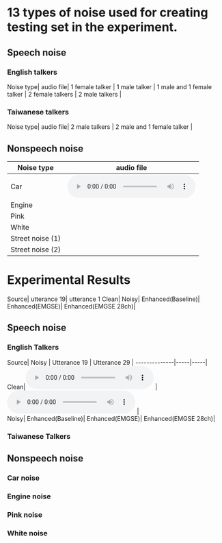 # 13 types of noise used for creating testing set in the experiment.
## Speech noise
### English talkers
Noise type| audio file|
1 female talker |
1 male talker |
1 male and 1 female talker  |
2 female talkers  |
2 male talkers  |
### Taiwanese talkers
Noise type| audio file|
2 male talkers |
2 male and 1 female talker  |
## Nonspeech noise
Noise type| audio file|
--------------|-----| 
Car|<audio src="https://eric-wang135.github.io/EMGSE/wav_files/IEMSE/Chinese_train_271.wav" controls="" preload=""></audio> |  <audio src="https://clalanliu.github.io/MCME_demo/wav_files/IEMSE2/Chinese_train_272.wav" controls="" preload=""></audio> |  
Engine|
Pink|
White|
Street noise (1)|
Street noise (2)|

# Experimental Results 

Source| utterance 19| utterance 1
Clean|
Noisy|
Enhanced(Baseline)|
Enhanced(EMGSE)|
Enhanced(EMGSE 28ch)|


## Speech noise
### English Talkers
Source| Noisy         | Utterance 19  |  Utterance 29  |
--------------|-----|-----| 
Clean|<audio src="https://eric-wang135.github.io/EMGSE/wav_files/IEMSE/Chinese_train_271.wav" controls="" preload=""></audio> |  <audio src="https://clalanliu.github.io/MCME_demo/wav_files/IEMSE2/Chinese_train_272.wav" controls="" preload=""></audio> |  
Noisy|
Enhanced(Baseline)|
Enhanced(EMGSE)|
Enhanced(EMGSE 28ch)|


### Taiwanese Talkers
## Nonspeech noise
### Car noise
### Engine noise
### Pink noise
### White noise




